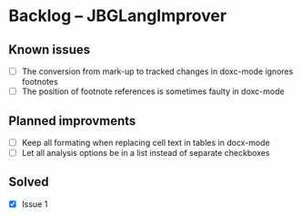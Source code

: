 # Backlog – JBGLangImprover

## Known issues
- [ ] The conversion from mark-up to tracked changes in doxc-mode ignores footnotes
- [ ] The position of footnote references is sometimes faulty in doxc-mode
 
## Planned improvments
- [ ] Keep all formating when replacing cell text in tables in docx-mode
- [ ] Let all analysis options be in a list instead of separate checkboxes

## Solved
- [x] Issue 1
